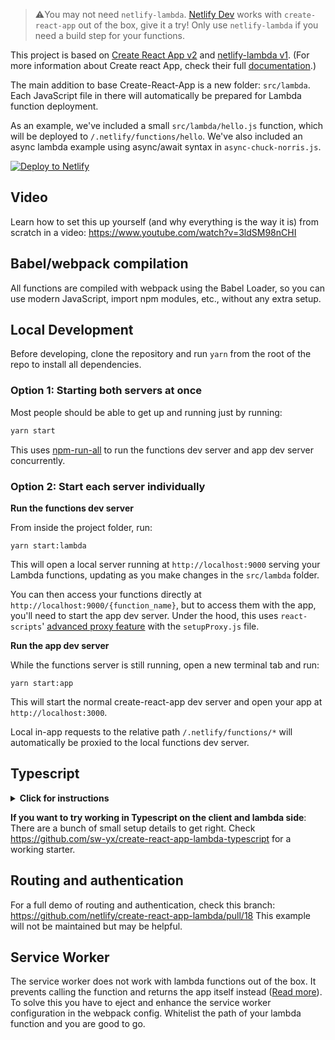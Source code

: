 > ⚠️You may not need `netlify-lambda`. [Netlify Dev](https://github.com/netlify/netlify-dev-plugin) works with `create-react-app` out of the box, give it a try! Only use `netlify-lambda` if you need a build step for your functions.

This project is based on [Create React App v2](https://github.com/facebookincubator/create-react-app) and [netlify-lambda v1](https://github.com/netlify/netlify-lambda). (For more information about Create react App, check their full [documentation](https://github.com/facebookincubator/create-react-app#create-react-app).)

The main addition to base Create-React-App is a new folder: `src/lambda`. Each JavaScript file in there will automatically be prepared for Lambda function deployment.

As an example, we've included a small `src/lambda/hello.js` function, which will be deployed to `/.netlify/functions/hello`. We've also included an async lambda example using async/await syntax in `async-chuck-norris.js`.

[![Deploy to Netlify](https://www.netlify.com/img/deploy/button.svg)](https://app.netlify.com/start/deploy?repository=https://github.com/netlify/create-react-app-lambda)

## Video

Learn how to set this up yourself (and why everything is the way it is) from scratch in a video: https://www.youtube.com/watch?v=3ldSM98nCHI

## Babel/webpack compilation

All functions are compiled with webpack using the Babel Loader, so you can use modern JavaScript, import npm modules, etc., without any extra setup.

## Local Development

Before developing, clone the repository and run `yarn` from the root of the repo to install all dependencies.

### Option 1: Starting both servers at once

Most people should be able to get up and running just by running:

```bash
yarn start
```

This uses [npm-run-all](https://github.com/mysticatea/npm-run-all#readme) to run the functions dev server and app dev server concurrently.

### Option 2: Start each server individually

**Run the functions dev server**

From inside the project folder, run:

```
yarn start:lambda
```

This will open a local server running at `http://localhost:9000` serving your Lambda functions, updating as you make changes in the `src/lambda` folder.

You can then access your functions directly at `http://localhost:9000/{function_name}`, but to access them with the app, you'll need to start the app dev server. Under the hood, this uses `react-scripts`' [advanced proxy feature](https://github.com/facebook/create-react-app/blob/master/packages/react-scripts/template/README.md#configuring-the-proxy-manually) with the `setupProxy.js` file.

**Run the app dev server**

While the functions server is still running, open a new terminal tab and run:

```
yarn start:app
```

This will start the normal create-react-app dev server and open your app at `http://localhost:3000`.

Local in-app requests to the relative path `/.netlify/functions/*` will automatically be proxied to the local functions dev server.

## Typescript

<details>
  <summary>
    <b id="typescript">Click for instructions</b>
  </summary>
You can use Typescript in both your React code (with `react-scripts` v2.1+) and your lambda functions )with `netlify-lambda` v1.1+). Follow these instructions:

1. `yarn add -D typescript @types/node @types/react @types/react-dom @babel/preset-typescript @types/aws-lambda`
2. convert `src/lambda/hello.js` to `src/lambda/hello.ts`
3. use types in your event handler:

```ts
import { Handler, Context, Callback, APIGatewayEvent } from "aws-lambda"

interface HelloResponse {
  statusCode: number
  body: string
}

const handler: Handler = (event: APIGatewayEvent, context: Context, callback: Callback) => {
  const params = event.queryStringParameters
  const response: HelloResponse = {
    statusCode: 200,
    body: JSON.stringify({
      msg: `Hello world ${Math.floor(Math.random() * 10)}`,
      params
    })
  }

  callback(undefined, response)
}

export { handler }
```

rerun and see it work!

You are free to set up your `tsconfig.json` and `tslint` as you see fit.

</details>

**If you want to try working in Typescript on the client and lambda side**: There are a bunch of small setup details to get right. Check https://github.com/sw-yx/create-react-app-lambda-typescript for a working starter.

## Routing and authentication

For a full demo of routing and authentication, check this branch: https://github.com/netlify/create-react-app-lambda/pull/18 This example will not be maintained but may be helpful.

## Service Worker

The service worker does not work with lambda functions out of the box. It prevents calling the function and returns the app itself instead ([Read more](https://github.com/facebook/create-react-app/issues/2237#issuecomment-302693219)). To solve this you have to eject and enhance the service worker configuration in the webpack config. Whitelist the path of your lambda function and you are good to go.
